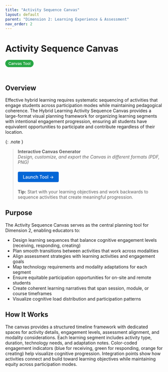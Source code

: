 ```yaml
---
title: "Activity Sequence Canvas"
layout: default
parent: "Dimension 2: Learning Experience & Assessment"
nav_order: 2
---
```


# Activity Sequence Canvas

<span style="background: #28a745; color: white; padding: 4px 10px; border-radius: 16px; font-size: 12px; font-weight: 500; white-space: nowrap; display: inline-block; margin-bottom: 24px;">Canvas Tool</span>

## Overview
Effective hybrid learning requires systematic sequencing of activities that engage students across participation modes while maintaining pedagogical coherence. The Hybrid Learning Activity Sequence Canvas provides a large-format visual planning framework for organizing learning segments with intentional engagement progression, ensuring all students have equivalent opportunities to participate and contribute regardless of their location.



{: .note }
> **Interactive Canvas Generator**  
> *Design, customize, and export the Canvas in different formats (PDF, PNG)*
>
> <a href="/assets/tools/hybrid-learning-activity-sequence-canvas-generator.html" style="display: inline-block; background: #0366d6; color: white; padding: 8px 16px; text-decoration: none; border-radius: 4px; font-weight: 500; margin: 8px 0; font-size: 14px;">
> Launch Tool →
> </a>
>
> **Tip:** Start with your learning objectives and work backwards to sequence activities that create meaningful progression.

## Purpose
The Activity Sequence Canvas serves as the central planning tool for Dimension 2, enabling educators to:

- Design learning sequences that balance cognitive engagement levels (receiving, responding, creating)
- Plan smooth transitions between activities that work across modalities
- Align assessment strategies with learning activities and engagement goals
- Map technology requirements and modality adaptations for each segment
- Ensure equitable participation opportunities for on-site and remote students
- Create coherent learning narratives that span session, module, or course timeframes
- Visualize cognitive load distribution and participation patterns

## How It Works

The canvas provides a structured timeline framework with dedicated spaces for activity details, engagement levels, assessment alignment, and modality considerations. Each learning segment includes activity type, duration, technology needs, and adaptation notes. Color-coded engagement indicators (blue for receiving, green for responding, orange for creating) help visualize cognitive progression. Integration points show how activities connect and build toward learning objectives while maintaining equity across participation modes. 